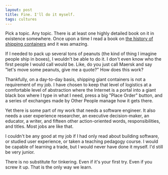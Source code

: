 ```yaml
---
layout: post
title: Fine. I'll do it myself. 
tags: cultures
---
```


Pick a topic. Any topic. There is at least one highly detailed book on it in existence somewhere. Once upon a time I read a book on [the history of shipping containers](https://www.amazon.com/Box-Shipping-Container-Smaller-Economy/dp/0691136408) and it was amazing.

If I needed to pack up several tons of peanuts (the kind of thing I imagine people ship in boxes), I wouldn't be able to do it. I don't even know who the first people I would call would be. Like, do you just call Maersk and say "let's move some peanuts, give me a quote?" How does this work?

Thankfully, on a day-to-day basis, shipping giant containers is not a requirement of my job. I have chosen to keep that level of logistics at a comfortable level of abstraction where the Internet is a portal into a giant black box where I type in what I need, press a big "Place Order" button, and a series of exchanges made by Other People manage how it gets there. 

Yet there is some part of my work that needs a software engineer. It also needs a user experience researcher, an executive decision-maker, an educator, a writer, and fifteen other action-oriented words, responsibilities, and titles. Most jobs are like that. 

I couldn't be any good at my job if I had only read about building software, or studied user experience, or taken a teaching pedagogy course. I would be capable of learning a trade, but I would never have done it myself. I'd still be very junior. 

There is no substitute for tinkering. Even if it's your first try. Even if you screw it up. That is the only way we learn.